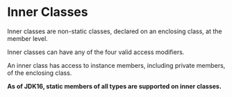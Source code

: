 # Inner Classes

Inner classes are non-static classes, declared on an enclosing class,
at the member level.

Inner classes can have any of the four valid access modifiers.

An inner class has access to instance members, including private
members, of the enclosing class.

**As of JDK16, static members of all types are supported on
inner classes.**